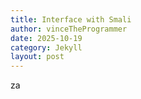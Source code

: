 ```yaml
---
title: Interface with Smali
author: vinceTheProgrammer
date: 2025-10-19
category: Jekyll
layout: post
---
```


za
